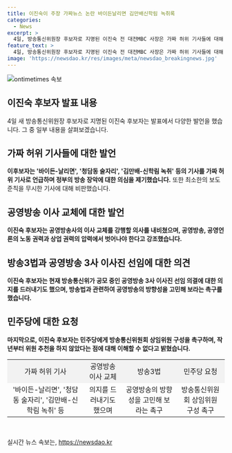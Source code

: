 ```yaml
---
title: 이진숙이 주장 가짜뉴스 논란 바이든날리면 김만배신학림 녹취록
categories:
  - News
excerpt: >
  4일, 방송통신위원장 후보자로 지명된 이진숙 전 대전MBC 사장은 가짜 허위 기사들에 대해 발언했다. 그는 공영방송 이사 교체와 관련해 야당 반대에도 의지를 나타내며, 방송통신위원회 구성 문제를 민주당에 요청했다. 이진숙 후보자는 논란의 보도들에 대해 정부의 방송 장악과 관련 질문을 제기하며, 공영방송의 독립성을 강조했다. 2022년 대선과 관련된 김만배-신학림 녹취록 보도에 대해선 특히 비판적인 입장을 보였다.
feature_text: >
  4일, 방송통신위원장 후보자로 지명된 이진숙 전 대전MBC 사장은 가짜 허위 기사들에 대해 발언했다. 그는 공영방송 이사 교체와 관련해 야당 반대에도 의지를 나타내며, 방송통신위원회 구성 문제를 민주당에 요청했다. 이진숙 후보자는 논란의 보도들에 대해 정부의 방송 장악과 관련 질문을 제기하며, 공영방송의 독립성을 강조했다. 2022년 대선과 관련된 김만배-신학림 녹취록 보도에 대해선 특히 비판적인 입장을 보였다.
image: 'https://newsdao.kr/res/images/meta/newsdao_breakingnews.jpg'
---
```


<p><img src="https://newsdao.kr/res/images/meta/newsdao_breakingnews.jpg" alt="ontimetimes 속보" /></p>

<h2 data-ke-size="size26">이진숙 후보자 발표 내용</h2>

<p data-ke-size="size16">4일 새 방송통신위원장 후보자로 지명된 이진숙 후보자는 발표에서 다양한 발언을 했습니다. 그 중 일부 내용을 살펴보겠습니다.</p>

<h2><b>가짜 허위 기사들에 대한 발언</b></h2>

<p data-ke-size="size16"><b>이후보자는 '바이든-날리면', '청담동 술자리', '김만배-신학림 녹취' 등의 기사를 가짜 허위 기사로 언급하며 정부의 방송 장악에 대한 의심을 제기했습니다.</b> 또한 최소한의 보도 준칙을 무시한 기사에 대해 비판했습니다.</p>

<h2><b>공영방송 이사 교체에 대한 발언</b></h2>

<p data-ke-size="size16"><b>이진숙 후보자는 공영방송사의 이사 교체를 강행할 의사를 내비쳤으며, 공영방송, 공영언론의 노동 권력과 상업 권력의 압력에서 벗어나야 한다고 강조했습니다.</b></p>

<h2><b>방송3법과 공영방송 3사 이사진 선임에 대한 의견</b></h2>

<p data-ke-size="size16"><b>이진숙 후보자는 현재 방송통신위가 공모 중인 공영방송 3사 이사진 선임 의결에 대한 의지를 드러내기도 했으며, 방송법과 관련하여 공영방송의 방향성을 고민해 보라는 촉구를 했습니다.</b></p>

<h2><b>민주당에 대한 요청</b></h2>

<p data-ke-size="size16"><b>마지막으로, 이진숙 후보자는 민주당에게 방송통신위원회 상임위원 구성을 촉구하며, 작년부터 위원 추천을 하지 않았다는 점에 대해 이해할 수 없다고 밝혔습니다.</b></p>

<table>
  <tr>
    <td style="text-align: center; background-color: #f2f2f2;">가짜 허위 기사</td>
    <td style="text-align: center; background-color: #f2f2f2;">공영방송 이사 교체</td>
    <td style="text-align: center; background-color: #f2f2f2;">방송3법</td>
    <td style="text-align: center; background-color: #f2f2f2;">민주당 요청</td>
  </tr>
  <tr>
    <td style="text-align: center;">'바이든-날리면', '청담동 술자리', '김만배-신학림 녹취' 등</td>
    <td style="text-align: center;">의지를 드러내기도 했으며</td>
    <td style="text-align: center;">공영방송의 방향성을 고민해 보라는 촉구</td>
    <td style="text-align: center;">방송통신위원회 상임위원 구성 촉구</td>
  </tr>
</table>

<p data-ke-size="size16">&nbsp;</p>
실시간 뉴스 속보는, <a href="https://newsdao.kr" rel="dofollow">https://newsdao.kr</a>


